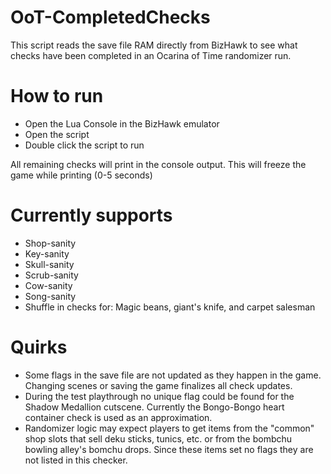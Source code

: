 # OoT-CompletedChecks
This script reads the save file RAM directly from BizHawk to see what checks have been completed in an Ocarina of Time randomizer run.

# How to run
- Open the Lua Console in the BizHawk emulator
- Open the script
- Double click the script to run

All remaining checks will print in the console output. 
This will freeze the game while printing (0-5 seconds)

# Currently supports
- Shop-sanity
- Key-sanity
- Skull-sanity
- Scrub-sanity
- Cow-sanity
- Song-sanity
- Shuffle in checks for: Magic beans, giant's knife, and carpet salesman

# Quirks
- Some flags in the save file are not updated as they happen in the game. Changing scenes or saving the game finalizes all check updates.
- During the test playthrough no unique flag could be found for the Shadow Medallion cutscene. Currently the Bongo-Bongo heart container check is used as an approximation.
- Randomizer logic may expect players to get items from the "common" shop slots that sell deku sticks, tunics, etc. or from the bombchu bowling alley's bomchu drops. Since these items set no flags they are not listed in this checker.